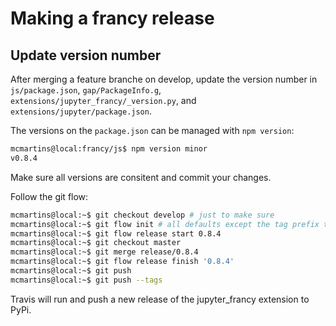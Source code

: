 # Making a francy release

## Update version number

After merging a feature branche on develop, update the version number in 
`js/package.json`, `gap/PackageInfo.g`, `extensions/jupyter_francy/_version.py`, and `extensions/jupyter/package.json`.

The versions on the `package.json` can be managed with `npm version`:

```bash
mcmartins@local:francy/js$ npm version minor
v0.8.4
```

Make sure all versions are consitent and commit your changes.

Follow the git flow:

```bash
mcmartins@local:~$ git checkout develop # just to make sure
mcmartins@local:~$ git flow init # all defaults except the tag prefix that should be 'v'
mcmartins@local:~$ git flow release start 0.8.4
mcmartins@local:~$ git checkout master
mcmartins@local:~$ git merge release/0.8.4
mcmartins@local:~$ git flow release finish '0.8.4'
mcmartins@local:~$ git push
mcmartins@local:~$ git push --tags
```

Travis will run and push a new release of the jupyter_francy extension to PyPi.
